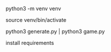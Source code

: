 

python3 -m venv venv

source venv/bin/activate


python3 generate.py | python3 game.py


install requirements

